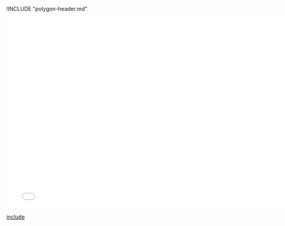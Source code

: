 !INCLUDE "polygon-header.md"

<iframe src="../../helper-polygon.html" width="770" height="500" frameBorder="0" seamless="seamless">
</iframe>

[include](../../helper-polygon.html)

